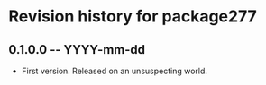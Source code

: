 # Revision history for package277

## 0.1.0.0 -- YYYY-mm-dd

* First version. Released on an unsuspecting world.
